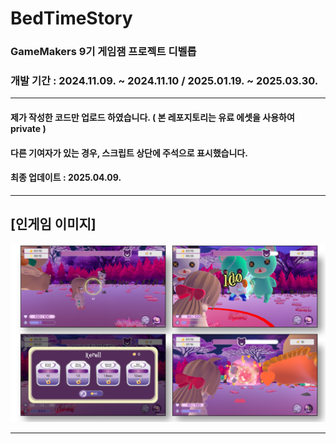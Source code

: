 # BedTimeStory
### GameMakers 9기 게임잼 프로젝트 디벨롭
### 개발 기간 : 2024.11.09. ~ 2024.11.10 / 2025.01.19. ~ 2025.03.30.  
----
#### 제가 작성한 코드만 업로드 하였습니다. ( 본 레포지토리는 유료 에셋을 사용하여 private )
#### 다른 기여자가 있는 경우, 스크립트 상단에 주석으로 표시했습니다. 
#### 최종 업데이트 : 2025.04.09.
---
## [인게임 이미지]

![인게임이미지](./BedTimeStoryInGameImage.png)


---
